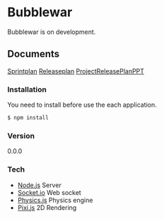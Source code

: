 # Bubblewar
Bubblewar is on development.

## Documents
[Sprintplan]('Sprint1Plan.pdf')
[Releaseplan]('ReleasePlan.pdf')
[ProjectReleasePlanPPT]('ProjectReleasePlanPPT.pdf')

### Installation

You need to install before use the each application.

```sh
$ npm install
```

### Version
0.0.0

### Tech
* [Node.js](https://nodejs.org/) Server
* [Socket.io](http://socket.io/) Web socket
* [Physics.js](http://wellcaffeinated.net/PhysicsJS/) Physics engine
* [Pixi.js](http://www.pixijs.com/) 2D Rendering


